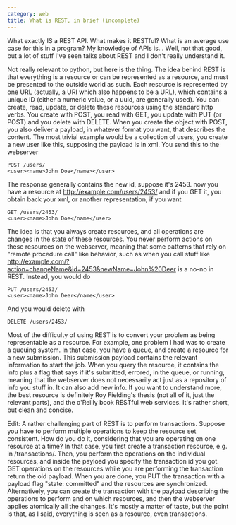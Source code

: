 ```yaml
---
category: web
title: What is REST, in brief (incomplete)
---
```


What exactly IS a REST API. What makes it RESTful? What is an average use case
for this in a program?  My knowledge of APIs is... Well, not that good, but a
lot of stuff I've seen talks about REST and I don't really understand it.

Not really relevant to python, but here is the thing.  The idea behind REST is
that everything is a resource or can be represented as a resource, and must be
presented to the outside world as such. Each resource is represented by one URL
(actually, a URI which also happens to be a URL), which contains a unique ID
(either a numeric value, or a uuid, are generally used). You can create, read,
update, or delete these resources using the standard http verbs. You create
with POST, you read with GET, you update with PUT (or POST) and you delete with
DELETE. When you create the object with POST, you also deliver a payload, in
whatever format you want, that describes the content. The most trivial example
would be a collection of users, you create a new user like this, supposing the
payload is in xml. You send this to the webserver

```
POST /users/
<user><name>John Doe</name></user>
```

The response generally contains the new id, suppose it's 2453. now you have a
resource at http://example.com/users/2453/ and if you GET it, you obtain back
your xml, or another representation, if you want

```
GET /users/2453/
<user><name>John Doe</name</user>
```

The idea is that you always create resources, and all operations are changes in
the state of these resources. You never perform actions on these resources on
the webserver, meaning that some patterns that rely on "remote procedure call"
like behavior, such as when you call stuff like
http://example.com/?action=changeName&id=2453&newName=John%20Deer
is a no-no in REST. Instead, you would do

```
PUT /users/2453/
<user><name>John Deer</name</user>
```

And you would delete with

```
DELETE /users/2453/
```

Most of the difficulty of using REST is to convert your problem as being
representable as a resource. For example, one problem I had was to create a
queuing system. In that case, you have a queue, and create a resource for a new
submission. This submission payload contains the relevant information to start
the job. When you query the resource, it contains the info plus a flag that
says if it's submitted, errored, in the queue, or running, meaning that the
webserver does not necessarily act just as a repository of info you stuff in.
It can also add new info.  If you want to understand more, the best resource is
definitely Roy Fielding's thesis (not all of it, just the relevant parts), and
the o'Reilly book RESTful web services. It's rather short, but clean and
concise.

Edit:
A rather challenging part of REST is to perform transactions. Suppose you have
to perform multiple operations to keep the resource set consistent. How do you
do it, considering that you are operating on one resource at a time? In that
case, you first create a transaction resource, e.g. in /transactions/. Then,
you perform the operations on the individual resources, and inside the payload
you specify the transaction id you got. GET operations on the resources while
you are performing the transaction return the old payload. When you are done,
you PUT the transaction with a payload flag "state: committed" and the
resources are synchronized.  Alternatively, you can create the transaction with
the payload describing the operations to perform and on which resources, and
then the webserver applies atomically all the changes. It's mostly a matter of
taste, but the point is that, as I said, everything is seen as a resource, even
transactions.



